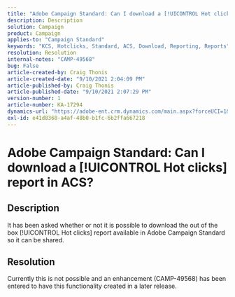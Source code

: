 ```yaml
---
title: "Adobe Campaign Standard: Can I download a [!UICONTROL Hot clicks] report in ACS?"
description: Description
solution: Campaign
product: Campaign
applies-to: "Campaign Standard"
keywords: "KCS, Hotclicks, Standard, ACS, Download, Reporting, Reports"
resolution: Resolution
internal-notes: "CAMP-49568"
bug: False
article-created-by: Craig Thonis
article-created-date: "9/10/2021 2:04:09 PM"
article-published-by: Craig Thonis
article-published-date: "9/10/2021 2:07:29 PM"
version-number: 1
article-number: KA-17294
dynamics-url: "https://adobe-ent.crm.dynamics.com/main.aspx?forceUCI=1&pagetype=entityrecord&etn=knowledgearticle&id=55d3edf4-3f12-ec11-b6e6-000d3a597bfc"
exl-id: e41d8368-a4af-48b0-b1fc-6b2ffa667218
---
```

# Adobe Campaign Standard: Can I download a [!UICONTROL Hot clicks] report in ACS?

## Description


It has been asked whether or not it is possible to download the out of the box [!UICONTROL Hot clicks] report available in Adobe Campaign Standard so it can be shared.


## Resolution


Currently this is not possible and an enhancement (CAMP-49568) has been entered to have this functionality created in a later release.

